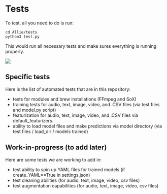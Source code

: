 # Tests

To test, all you need to do is run:

```
cd Allie/tests
python3 test.py
```

This would run all necessary tests and make sures everything is running properly.

![](https://github.com/jim-schwoebel/Allie/blob/master/tests/helpers/tests.gif)

## Specific tests

Here is the list of automated tests that are in this repository:
- tests for modules and brew installations (FFmpeg and SoX)
- training tests for audio, text, image, video, and .CSV files (via test files and model.py script)
- featurization for audio, text, image, video, and .CSV files via default_featurizers.
- ability to load model files and make predictions via model directory (via test files / load_dir / models trained) 

## Work-in-progress (to add later)

Here are some tests we are working to add in:
- test ability to spin up YAML files for trained models (if create_YAML==True in settings.json) 
- test cleaning abilities (for audio, text, image, video, csv files)
- test augmentation capabilities (for audio, text, image, video, csv files)

